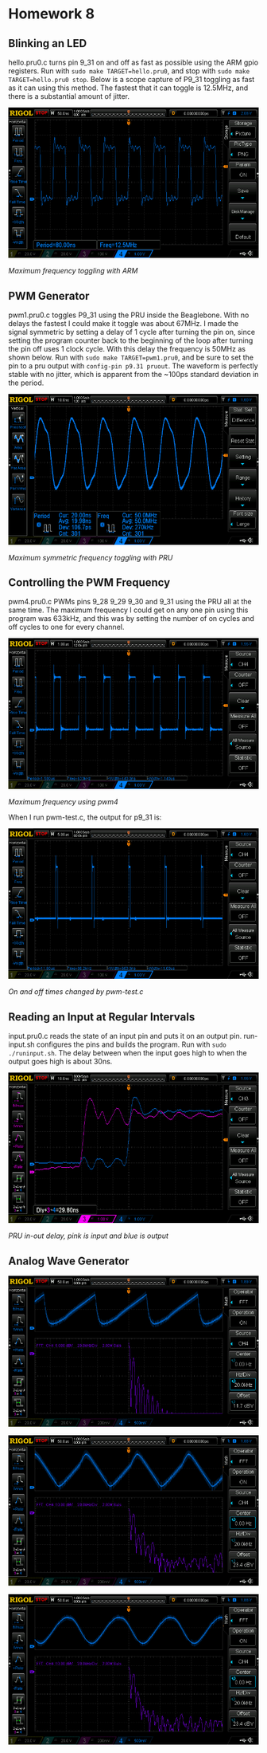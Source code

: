 # Homework 8

## Blinking an LED

hello.pru0.c turns pin 9_31 on and off as fast as possible using the ARM gpio registers. Run with `sudo make TARGET=hello.pru0`, and stop with `sudo make TARGET=hello.pru0 stop`.
Below is a scope capture of P9_31 toggling as fast as it can using this method. The fastest that it can toggle is 12.5MHz, and there is a substantial amount of jitter.

![nopru](pics/nopru.png)

*Maximum frequency toggling with ARM*

## PWM Generator

pwm1.pru0.c toggles P9_31 using the PRU inside the Beaglebone. With no delays the fastest I could make it toggle was about 67MHz. I made the signal symmetric by setting a delay of 1 cycle after turning the pin on, since setting the program counter back to the beginning of the loop after turning the pin off uses 1 clock cycle. With this delay the frequency is 50MHz as shown below. Run with `sudo make TARGET=pwm1.pru0`, and be sure to set the pin to a pru output with `config-pin p9.31 pruout`. The waveform is perfectly stable with no jitter, which is apparent from the ~100ps standard deviation in the period.

![pru](pics/pru.png)

*Maximum symmetric frequency toggling with PRU*

## Controlling the PWM Frequency

pwm4.pru0.c PWMs pins 9_28 9_29 9_30 and 9_31 using the PRU all at the same time. The maximum frequency I could get on any one pin using this program was 633kHz, and this was by setting the number of on cycles and off cycles to one for every channel. 

![pwm4](pics/pwm4.png)

*Maximum frequency using pwm4*

When I run pwm-test.c, the output for p9_31 is:

![pwmtest](pics/pwmtest.png)

*On and off times changed by pwm-test.c*

## Reading an Input at Regular Intervals

input.pru0.c reads the state of an input pin and puts it on an output pin. run-input.sh configures the pins and builds the program. Run with `sudo ./runinput.sh`. The delay between when the input goes high to when the output goes high is about 30ns. 

![buttondelay](pics/buttondelay.png)

*PRU in-out delay, pink is input and blue is output*

## Analog Wave Generator


![Sawtooth](pics/sawtooth.png)

![Triangle](pics/triangle.png)

![Sine](pics/sine.png)